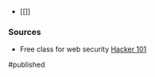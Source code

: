 - [[]]
### Sources
-  Free class for web security [Hacker 101](https://www.hacker101.com)



#published 